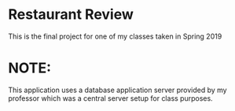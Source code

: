 # Restaurant Review
This is the final project for one of my classes taken in Spring 2019

# NOTE:
This application uses a database application server provided by my professor which was a central server setup for class purposes. 
